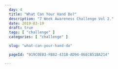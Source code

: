 ```yaml
---
  day: 4
  title: "What Can Your Hand Do?"
  description: "7 Week Awareness Challenge Vol 2."
  date: 2019-03-19
  draft: true
  tags: [ "challenge" ]
  categories: [ "challenge" ]

  slug: "what-can-your-hand-do"

  pageId: "919C0EB3-FB82-431B-AD94-06ECB51BA214"

---
```


